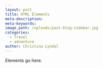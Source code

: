 ```yaml
---
layout: post
title: HTML Elements
meta-description:
meta-keywords:
image_path: /uploads/past-blog-sidebar.jpg
categories:
  - Travel
  - adventure
author: Christina Lyndal
---
```


Elements go here.